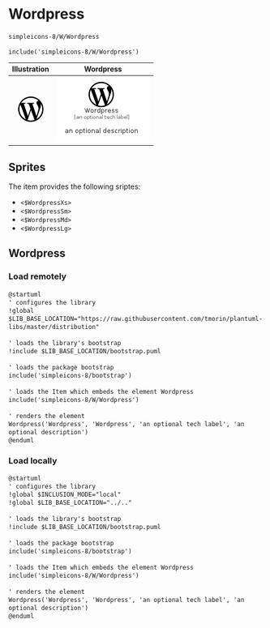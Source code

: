 # Wordpress


```text
simpleicons-8/W/Wordpress
```

```text
include('simpleicons-8/W/Wordpress')
```



| Illustration | Wordpress |
| :---: | :---: |
| ![illustration for Illustration](../../simpleicons-8/W/Wordpress.png) | ![illustration for Wordpress](../../simpleicons-8/W/Wordpress.Local.png) |



## Sprites
The item provides the following sriptes:

- `<$WordpressXs>`
- `<$WordpressSm>`
- `<$WordpressMd>`
- `<$WordpressLg>`





## Wordpress

### Load remotely
```plantuml
@startuml
' configures the library
!global $LIB_BASE_LOCATION="https://raw.githubusercontent.com/tmorin/plantuml-libs/master/distribution"

' loads the library's bootstrap
!include $LIB_BASE_LOCATION/bootstrap.puml

' loads the package bootstrap
include('simpleicons-8/bootstrap')

' loads the Item which embeds the element Wordpress
include('simpleicons-8/W/Wordpress')

' renders the element
Wordpress('Wordpress', 'Wordpress', 'an optional tech label', 'an optional description')
@enduml
```

### Load locally
```plantuml
@startuml
' configures the library
!global $INCLUSION_MODE="local"
!global $LIB_BASE_LOCATION="../.."

' loads the library's bootstrap
!include $LIB_BASE_LOCATION/bootstrap.puml

' loads the package bootstrap
include('simpleicons-8/bootstrap')

' loads the Item which embeds the element Wordpress
include('simpleicons-8/W/Wordpress')

' renders the element
Wordpress('Wordpress', 'Wordpress', 'an optional tech label', 'an optional description')
@enduml
```

